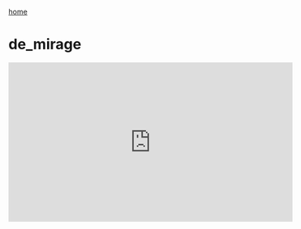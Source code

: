 [home](https://csgo.asennusvelho.fi)

# de_mirage

<iframe width="560" height="315" src="https://www.youtube.com/embed/IbL51MjL8uY" title="YouTube video player" frameborder="0" allow="accelerometer; autoplay; clipboard-write; encrypted-media; gyroscope; picture-in-picture" allowfullscreen></iframe>
